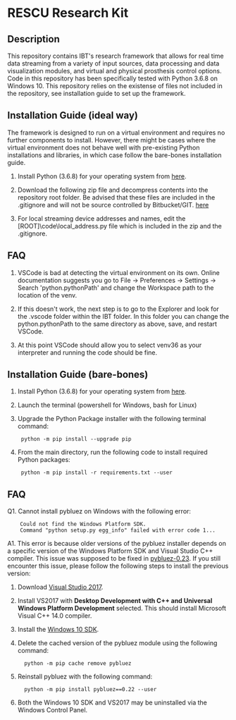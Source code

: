 # RESCU Research Kit

## Description

This repository contains IBT's research framework that allows for real time data streaming from a variety of input sources, data processing and data visualization modules, and virtual and physical prosthesis control options. Code in this repository has been specifically tested with Python 3.6.8 on Windows 10.
This repository relies on the existense of files not included in the repository, see installation guide to set up the framework.

## Installation Guide (ideal way)
The framework is designed to run on a virtual environment and requires no further components to install. However, there might be cases where the virtual environment does not behave well with pre-existing Python installations and libraries, in which case follow the bare-bones installation guide.

1. Install Python (3.6.8) for your operating system from [here](https://www.python.org/downloads/release/python-368/).

2. Download the following zip file and decompress contents into the repository root folder. Be advised that these files are included in the .gitignore and will not be source controlled by Bitbucket/GIT.
       [here](https://www.dropbox.com/s/g3xnumvlkac9h9m/Research_platform_offline_components.zip?dl=0)

3. For local streaming device addresses and names, edit the [ROOT]\code\local_address.py file which is included in the zip and the .gitignore.

## FAQ

1. VSCode is bad at detecting the virtual environment on its own. Online documentation suggests you go to File -> Preferences -> Settings -> Search 'python.pythonPath' and change the Workspace path to the location of the venv.

2. If this doesn't work, the next step is to go to the Explorer and look for the .vscode folder within the IBT folder. In this folder you can change the python.pythonPath to the same directory as above, save, and restart VSCode.

3. At this point VSCode should allow you to select venv36 as your interpreter and running the code should be fine.

## Installation Guide (bare-bones)

1. Install Python (3.6.8) for your operating system from [here](https://www.python.org/downloads/release/python-368/).

2. Launch the terminal (powershell for Windows, bash for Linux)

3. Upgrade the Python Package installer with the following terminal command:
        
        python -m pip install --upgrade pip

4. From the main directory, run the following code to install required Python packages:

        python -m pip install -r requirements.txt --user

## FAQ

Q1. Cannot install pybluez on Windows with the following error: 

        Could not find the Windows Platform SDK.
        Command "python setup.py egg_info" failed with error code 1...

A1. This error is because older versions of the pybluez installer depends on a specific version of the Windows Platform SDK and Visual Studio C++ compiler. This issue was supposed to be fixed in [pybluez-0.23](https://github.com/pybluez/pybluez/issues/180). If you still encounter this issue, please follow the following steps to install the previous version:

   1. Download [Visual Studio 2017](https://visualstudio.microsoft.com/vs/older-downloads/).
   2. Install VS2017 with **Desktop Development with C++ and Universal Windows Platform Development** selected. This should install Microsoft Visual C++ 14.0 compiler.
   3. Install the [Windows 10 SDK](https://developer.microsoft.com/en-us/windows/downloads/windows-10-sdk/).
   4. Delete the cached version of the pybluez module using the following command:
   
            python -m pip cache remove pybluez
   
   5. Reinstall pybluez with the following command:
   
            python -m pip install pybluez==0.22 --user
   
   6. Both the Windows 10 SDK and VS2017 may be uninstalled via the Windows Control Panel.
            
